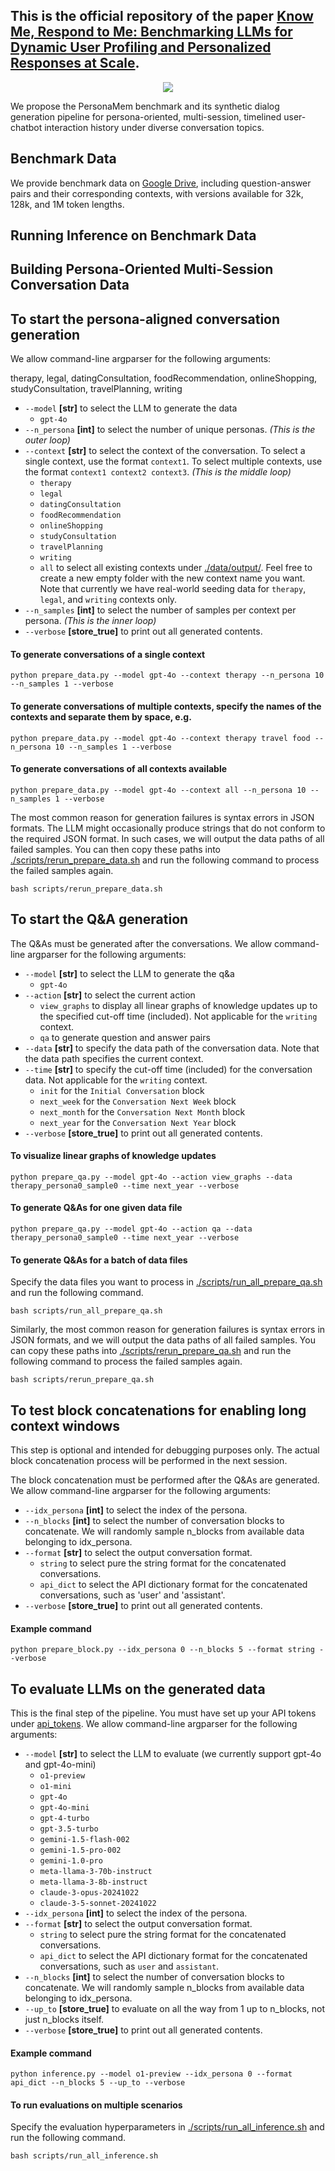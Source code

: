 ## This is the official repository of the paper [Know Me, Respond to Me: Benchmarking LLMs for Dynamic User Profiling and Personalized Responses at Scale](TODO).

<p align="center">
<img src=figures/benchmark_overview.png/>
</p>

We propose the PersonaMem benchmark and its synthetic dialog generation pipeline for persona-oriented, multi-session, timelined user-chatbot interaction history under diverse conversation topics.

## Benchmark Data
We provide benchmark data on [Google Drive](https://drive.google.com/drive/folders/1bUyh-JWB-U70iEvE70ZaXzRBw5KPWODO?usp=sharing), including question-answer pairs and their corresponding contexts, with versions available for 32k, 128k, and 1M token lengths.

## Running Inference on Benchmark Data

## Building Persona-Oriented Multi-Session Conversation Data



## To start the persona-aligned conversation generation

We allow command-line argparser for the following arguments: 

therapy, legal, datingConsultation, foodRecommendation, onlineShopping, studyConsultation, travelPlanning, writing

- ```--model``` **[str]** to select the LLM to generate the data
  - ```gpt-4o```
- ```--n_persona``` **[int]** to select the number of unique personas. *(This is the outer loop)*
- ```--context``` **[str]** to select the context of the conversation. To select a single context, use the format ```context1```. To select multiple contexts, use the format ```context1 context2 context3```. *(This is the middle loop)*
  - ```therapy```
  - ```legal```
  - ```datingConsultation```
  - ```foodRecommendation```
  - ```onlineShopping```
  - ```studyConsultation```
  - ```travelPlanning```
  - ```writing```
  - ```all```  to select all existing contexts under [./data/output/](./data/output/). Feel free to create a new empty folder with the new context name you want. Note that currently we have real-world seeding data for ```therapy```, ```legal```, and ```writing``` contexts only.
- ```--n_samples``` **[int]** to select the number of samples per context per persona. *(This is the inner loop)*
- ```--verbose``` **[store_true]** to print out all generated contents.

#### To generate conversations of a single context

    python prepare_data.py --model gpt-4o --context therapy --n_persona 10 --n_samples 1 --verbose

#### To generate conversations of multiple contexts, specify the names of the contexts and separate them by space, e.g.

    python prepare_data.py --model gpt-4o --context therapy travel food --n_persona 10 --n_samples 1 --verbose

#### To generate conversations of all contexts available

    python prepare_data.py --model gpt-4o --context all --n_persona 10 --n_samples 1 --verbose

The most common reason for generation failures is syntax errors in JSON formats. The LLM might occasionally produce strings that do not conform to the required JSON format. In such cases, we will output the data paths of all failed samples. You can then copy these paths into [./scripts/rerun_prepare_data.sh](./scripts/rerun_prepare_data.sh) and run the following command to process the failed samples again.
    
    bash scripts/rerun_prepare_data.sh

## To start the Q&A generation

The Q&As must be generated after the conversations. We allow command-line argparser for the following arguments:

- ```--model``` **[str]** to select the LLM to generate the q&a
  - ```gpt-4o```
- ```--action``` **[str]** to select the current action
    - ```view_graphs``` to display all linear graphs of knowledge updates up to the specified cut-off time (included). Not applicable for the ```writing``` context.
    - ```qa``` to generate question and answer pairs
- ```--data``` **[str]** to specify the data path of the conversation data. Note that the data path specifies the current context.
- ```--time``` **[str]** to specify the cut-off time (included) for the conversation data. Not applicable for the ```writing``` context.
    - ```init``` for the ```Initial Conversation``` block
    - ```next_week``` for the ```Conversation Next Week``` block
    - ```next_month``` for the ```Conversation Next Month``` block
    - ```next_year``` for the ```Conversation Next Year``` block
- ```--verbose``` **[store_true]** to print out all generated contents.

#### To visualize linear graphs of knowledge updates

    python prepare_qa.py --model gpt-4o --action view_graphs --data therapy_persona0_sample0 --time next_year --verbose

#### To generate Q&As for one given data file

    python prepare_qa.py --model gpt-4o --action qa --data therapy_persona0_sample0 --time next_year --verbose

#### To generate Q&As for a batch of data files

Specify the data files you want to process in [./scripts/run_all_prepare_qa.sh](./scripts/run_all_prepare_qa.sh) and run the following command.

    bash scripts/run_all_prepare_qa.sh

Similarly, the most common reason for generation failures is syntax errors in JSON formats, and we will output the data paths of all failed samples. You can copy these paths into [./scripts/rerun_prepare_qa.sh](./scripts/rerun_prepare_qa.sh) and run the following command to process the failed samples again.
    
    bash scripts/rerun_prepare_qa.sh

## To test block concatenations for enabling long context windows

This step is optional and intended for debugging purposes only. The actual block concatenation process will be performed in the next session.

The block concatenation must be performed after the Q&As are generated. We allow command-line argparser for the following arguments:

- ```--idx_persona``` **[int]** to select the index of the persona.
- ```--n_blocks``` **[int]** to select the number of conversation blocks to concatenate. We will randomly sample n_blocks from available data belonging to idx_persona.
- ```--format``` **[str]** to select the output conversation format.
  - ```string``` to select pure the string format for the concatenated conversations.
  - ```api_dict``` to select the API dictionary format for the concatenated conversations, such as 'user' and 'assistant'.
- ```--verbose``` **[store_true]** to print out all generated contents.

#### Example command

    python prepare_block.py --idx_persona 0 --n_blocks 5 --format string --verbose


## To evaluate LLMs on the generated data

This is the final step of the pipeline. You must have set up your API tokens under [api_tokens](api_tokens). We allow command-line argparser for the following arguments:

- ```--model``` **[str]** to select the LLM to evaluate (we currently support gpt-4o and gpt-4o-mini)
  - ```o1-preview```
  - ```o1-mini```
  - ```gpt-4o```
  - ```gpt-4o-mini```
  - ```gpt-4-turbo```
  - ```gpt-3.5-turbo```
  - ```gemini-1.5-flash-002```
  - ```gemini-1.5-pro-002```
  - ```gemini-1.0-pro```
  - ```meta-llama-3-70b-instruct```
  - ```meta-llama-3-8b-instruct```
  - ```claude-3-opus-20241022```
  - ```claude-3-5-sonnet-20241022```
- ```--idx_persona``` **[int]** to select the index of the persona.
- ```--format``` **[str]** to select the output conversation format.
  - ```string``` to select pure the string format for the concatenated conversations.
  - ```api_dict``` to select the API dictionary format for the concatenated conversations, such as ```user``` and ```assistant```.
- ```--n_blocks``` **[int]** to select the number of conversation blocks to concatenate. We will randomly sample n_blocks from available data belonging to idx_persona.
- ```--up_to``` **[store_true]** to evaluate on all the way from 1 up to n_blocks, not just n_blocks itself.
- ```--verbose``` **[store_true]** to print out all generated contents.

#### Example command

    python inference.py --model o1-preview --idx_persona 0 --format api_dict --n_blocks 5 --up_to --verbose

#### To run evaluations on multiple scenarios

Specify the evaluation hyperparameters in [./scripts/run_all_inference.sh](./scripts/run_all_inference.sh) and run the following command.

    bash scripts/run_all_inference.sh
